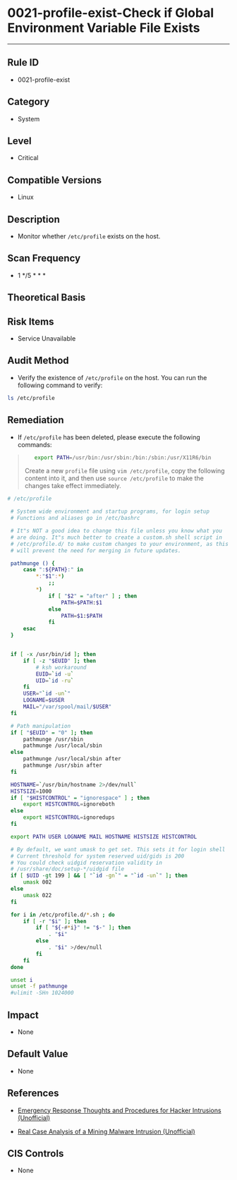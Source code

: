 # 0021-profile-exist-Check if Global Environment Variable File Exists
---

## Rule ID

- 0021-profile-exist


## Category

- System


## Level

- Critical


## Compatible Versions

- Linux


## Description

- Monitor whether `/etc/profile` exists on the host.


## Scan Frequency

- 1 */5 * * *


## Theoretical Basis



## Risk Items

- Service Unavailable


## Audit Method

- Verify the existence of `/etc/profile` on the host. You can run the following command to verify:

```bash
ls /etc/profile
```


## Remediation

- If `/etc/profile` has been deleted, please execute the following commands:
> ```bash
>    export PATH=/usr/bin:/usr/sbin:/bin:/sbin:/usr/X11R6/bin
> ```
> Create a new `profile` file using `vim /etc/profile`, copy the following content into it, and then use `source /etc/profile` to make the changes take effect immediately.
```bash
# /etc/profile

 # System wide environment and startup programs, for login setup
 # Functions and aliases go in /etc/bashrc

 # It"s NOT a good idea to change this file unless you know what you
 # are doing. It"s much better to create a custom.sh shell script in
 # /etc/profile.d/ to make custom changes to your environment, as this
 # will prevent the need for merging in future updates.

 pathmunge () {
     case ":${PATH}:" in
         *:"$1":*)
             ;;
         *)
             if [ "$2" = "after" ] ; then
                 PATH=$PATH:$1
             else
                 PATH=$1:$PATH
             fi
     esac
 }


 if [ -x /usr/bin/id ]; then
     if [ -z "$EUID" ]; then
         # ksh workaround
         EUID=`id -u`
         UID=`id -ru`
     fi
     USER="`id -un`"
     LOGNAME=$USER
     MAIL="/var/spool/mail/$USER"
 fi

 # Path manipulation
 if [ "$EUID" = "0" ]; then
     pathmunge /usr/sbin
     pathmunge /usr/local/sbin
 else
     pathmunge /usr/local/sbin after
     pathmunge /usr/sbin after
 fi

 HOSTNAME=`/usr/bin/hostname 2>/dev/null`
 HISTSIZE=1000
 if [ "$HISTCONTROL" = "ignorespace" ] ; then
     export HISTCONTROL=ignoreboth
 else
     export HISTCONTROL=ignoredups
 fi

 export PATH USER LOGNAME MAIL HOSTNAME HISTSIZE HISTCONTROL

 # By default, we want umask to get set. This sets it for login shell
 # Current threshold for system reserved uid/gids is 200
 # You could check uidgid reservation validity in
 # /usr/share/doc/setup-*/uidgid file
 if [ $UID -gt 199 ] && [ "`id -gn`" = "`id -un`" ]; then
     umask 002
 else
     umask 022
 fi

 for i in /etc/profile.d/*.sh ; do
     if [ -r "$i" ]; then
         if [ "${-#*i}" != "$-" ]; then
             . "$i"
         else
             . "$i" >/dev/null
         fi
     fi
 done

 unset i
 unset -f pathmunge
 #ulimit -SHn 1024000
```


## Impact

- None


## Default Value

- None


## References

- [Emergency Response Thoughts and Procedures for Hacker Intrusions (Unofficial)](https://www.sohu.com/a/236820450_99899618)

- [Real Case Analysis of a Mining Malware Intrusion (Unofficial)](https://www.cnblogs.com/zsl-find/articles/11688640.html)


## CIS Controls

- None